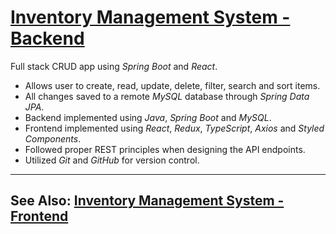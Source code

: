 # [Inventory Management System - Backend](https://github.com/rtruc/vettec-project3-backend/)
Full stack CRUD app using *Spring Boot* and *React*.
- Allows user to create, read, update, delete, filter, search and sort items.
- All changes saved to a remote *MySQL* database through *Spring Data JPA*.
- Backend implemented using *Java*, *Spring Boot* and *MySQL*.
- Frontend implemented using *React*, *Redux*, *TypeScript*, *Axios* and *Styled Components*.
- Followed proper REST principles when designing the API endpoints.
- Utilized *Git* and *GitHub* for version control.
---
## **See Also**: [Inventory Management System - Frontend](https://github.com/rtruc/vettec-project3-frontend/)